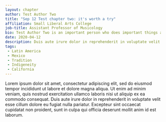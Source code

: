 ```yaml
---
layout: chapter
author: Test Author Two
title: "Sep 12 Test chapter two: it's worth a try"
affiliation: Small Liberal Arts College
job-title: Assistant Professor of Musicology
bio: Test Author Two is an important person who does important things at Small Liberal Arts College. She likes stuff and to do things. Lorem ipsum dolor sit amet, consectetur adipiscing elit, sed do eiusmod tempor incididunt ut labore et dolore magna aliqua.
date: 2020-04-12
description: Duis aute irure dolor in reprehenderit in voluptate velit esse cillum dolore eu fugiat nulla pariatur. Excepteur sint occaecat cupidatat non proident, sunt in culpa qui officia deserunt mollit anim id est laborum.
tags:
 - Latin America
 - Mexico
 - Tradition
 - Indigeneity
 - California
---
```

Lorem ipsum dolor sit amet, consectetur adipiscing elit, sed do eiusmod tempor incididunt ut labore et dolore magna aliqua. Ut enim ad minim veniam, quis nostrud exercitation ullamco laboris nisi ut aliquip ex ea commodo consequat. Duis aute irure dolor in reprehenderit in voluptate velit esse cillum dolore eu fugiat nulla pariatur. Excepteur sint occaecat cupidatat non proident, sunt in culpa qui officia deserunt mollit anim id est laborum.